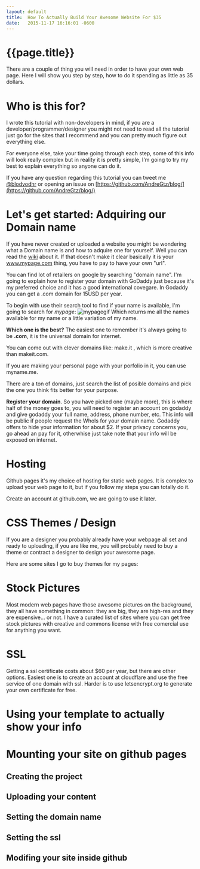 ```yaml
---
layout: default
title:  How To Actually Build Your Awesome Website For $35
date:   2015-11-17 16:16:01 -0600
---
```


# {{page.title}}

There are a couple of thing you will need in order to have your own web page. Here I will show you step by step, how to do it spending as little as 35 dollars.

# Who is this for?

I wrote this tutorial with non-developers in mind, if you are a developer/programmer/designer you might not need to read all the tutorial just go for the sites that I recommend and you can pretty much figure out everything else.

For everyone else, take your time going through each step, some of this info will look really complex but in reality it is pretty simple, I'm going to try my best to explain everything so anyone can do it.  

If you have any question regarding this tutorial you can tweet me [@blodvodhr](https://twitter.com/blodvodhr) or opening an issue on [https://github.com/AndreGtz/blog/](https://github.com/AndreGtz/blog/)

# Let's get started: Adquiring our Domain name  

If you have never created or uploaded a website you might be wondering what a Domain name is and how to adquire one for yourself. Well you can read the [wiki](https://en.wikipedia.org/wiki/Domain_name) about it. If that doesn't make it clear basically it is your www.mypage.com thing, you have to pay to have your own "url".

You can find lot of retailers on google by searching "domain name". I'm going to explain how to register your domain with GoDaddy just because it's my preferred choice and it has a good international covegare. In Godaddy you can get a .com domain for 15USD per year.

To begin with use their search tool to find if your name is available, I'm going to search for *mypage*:
![mypagegif]()
Which returns me all the names available for my name or a little variation of my name.

**Which one is the best?**
The easiest one to remember it's always going to be **.com**, it is the universal domain for internet.

You can come out with clever domains like: make.it , which is more creative than makeit.com.

If you are making your personal page with your porfolio in it, you can use myname.me.

There are a ton of domains, just search the list of posible domains and pick the one you think fits better for your purpose.

**Register your domain**. So you have picked one (maybe more), this is where half of the money goes to, you will need to register an account on godaddy and give godaddy your full name, address, phone number, etc. This info will be public if people request the WhoIs for your domain name. Godaddy offers to hide your information for about $2. If your privacy concerns you, go ahead an pay for it, otherwhise just take note that your info will be exposed on internet.

# Hosting  
Github pages it's my choice of hosting for static web pages. It is complex to upload your web page to it, but if you follow my steps you can totally do it.

Create an account at github.com, we are going to use it later.

# CSS Themes / Design  
If you are a designer you probably already have your webpage all set and ready to uploading, if you are like me, you will probably need to buy a theme or contract a designer to design your awesome page.

Here are some sites I go to buy themes for my pages:

# Stock Pictures  
Most modern web pages have those awesome pictures on the background, they all have something in common: they are big, they are high-res and they are expensive... or not.
I have a curated list of sites where you can get free stock pictures with creative and commons license with free comercial use for anything you want.

# SSL  
Getting a ssl certificate costs about $60 per year, but there are other options.
Easiest one is to create an account at cloudflare and use the free service of one domain with ssl.
Harder is to use letsencrypt.org to generate your own certificate for free.

# Using your template to actually show your info  

# Mounting your site on github pages  
## Creating the project  
## Uploading your content  
## Setting the domain name  
## Setting the ssl  
## Modifing your site inside github  

